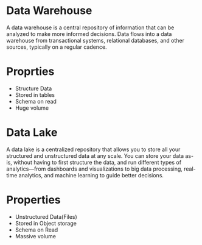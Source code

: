 # Data Warehouse

A data warehouse is a central repository of information that can be analyzed to make more informed decisions. 
Data flows into a data warehouse from transactional systems, relational databases, and other sources, typically on a regular cadence.


# Proprties
- Structure Data
- Stored in tables
- Schema on read
- Huge volume


# Data Lake
A data lake is a centralized repository that allows you to store all your structured and unstructured data at any scale. 
You can store your data as-is, without having to first structure the data, and run different types of analytics—from dashboards 
and visualizations to big data processing, real-time analytics, and machine learning to guide better decisions.

# Properties
- Unstructured Data(Files)
- Stored in Object storage
- Schema on Read
- Massive volume
